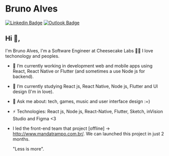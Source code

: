 # Bruno Alves
[![Linkedin Badge](https://img.shields.io/badge/-brunoalves-blue?style=flat-square&logo=Linkedin&logoColor=white&link=https://www.linkedin.com/in/bruno-alves-535292149/)](https://www.linkedin.com/in/bruno-alves-535292149/)
[![Outlook Badge](https://img.shields.io/badge/-bruunofernandz@hotmail.com-c14438?style=flat-square&logo=Gmail&logoColor=white&link=mailto:bruno.costa36@fatec.sp.gov.br)](mailto:bruno.costa36@fatec.sp.gov.br)
## Hi 👋, 
I'm Bruno Alves, I'm a Software Engineer at Cheesecake Labs 👨‍💻 I love techonology and peoples.

- 🔭 I’m currently working in development web and mobile apps using React, React Native or Flutter (and sometimes a use Node js for backend).
- 🌱 I’m currently studying React js, React Native, Node js, Flutter and UI design (I'm in love).
- 💬 Ask me about: tech, games, music and user interface design :=)
-  ⚡ Technologies: React js, Node js, React-Native, Flutter, Sketch, inVision Studio and Figma <3
- I led the front-end team that project [offline] -> http://www.mandatrampo.com.br/. We can launched this project
  in just 2 months.

  "Less is more".
